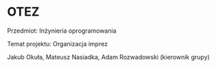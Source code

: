 # OTEZ

Przedmiot: Inżynieria oprogramowania

Temat projektu: Organizacja imprez


Jakub Okuła,
Mateusz Nasiadka,
Adam Rozwadowski (kierownik grupy)
